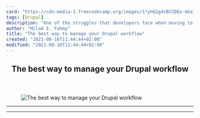 ```yaml
---
card: "https://cdn-media-1.freecodecamp.org/images/1*yhQ2g4zBCCDEo-mGalYocg.jpeg"
tags: [Drupal]
description: "One of the struggles that developers face when moving to Drup"
author: "Milad E. Fahmy"
title: "The best way to manage your Drupal workflow"
created: "2021-08-16T11:44:44+02:00"
modified: "2021-08-16T11:44:44+02:00"
---
```

<div class="site-wrapper">
<main id="site-main" class="site-main outer">
<div class="inner">
<article class="post-full post tag-drupal tag-php tag-tech tag-programming tag-technology ">
<header class="post-full-header">
<h1 class="post-full-title">The best way to manage your Drupal workflow</h1>
</header>
<figure class="post-full-image">
<picture>
<source media="(max-width: 700px)" sizes="1px" srcset="data:image/gif;base64,R0lGODlhAQABAIAAAAAAAP///yH5BAEAAAAALAAAAAABAAEAAAIBRAA7 1w">
<source media="(min-width: 701px)" sizes="(max-width: 800px) 400px,
(max-width: 1170px) 700px,
1400px" srcset="https://cdn-media-1.freecodecamp.org/images/1*yhQ2g4zBCCDEo-mGalYocg.jpeg 300w,
https://cdn-media-1.freecodecamp.org/images/1*yhQ2g4zBCCDEo-mGalYocg.jpeg 600w,
https://cdn-media-1.freecodecamp.org/images/1*yhQ2g4zBCCDEo-mGalYocg.jpeg 1000w,
https://cdn-media-1.freecodecamp.org/images/1*yhQ2g4zBCCDEo-mGalYocg.jpeg 2000w">
<img onerror="this.style.display='none'" src="https://cdn-media-1.freecodecamp.org/images/1*yhQ2g4zBCCDEo-mGalYocg.jpeg" alt="The best way to manage your Drupal workflow">
</picture>
</figure>
<section class="post-full-content">
<div class="post-content">
</div>
<hr>
<hr>
</section>
</article>
</div>
</main>
</div>
<!-- Google Tag Manager (noscript) -->
<!-- End Google Tag Manager (noscript) -->
